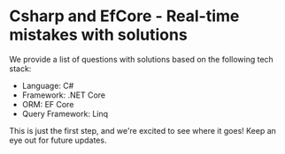 # Csharp and EfCore - Real-time mistakes with solutions

We provide a list of questions with solutions based on the following tech stack:

- Language: C#
- Framework: .NET Core
- ORM: EF Core
- Query Framework: Linq

This is just the first step, and we're excited to see where it goes! Keep an eye out for future updates.
